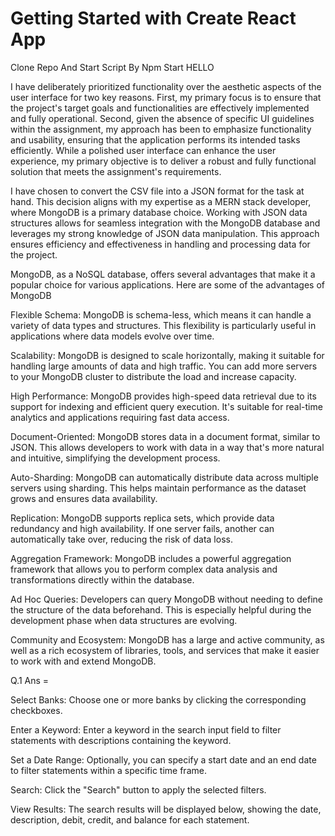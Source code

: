 # Getting Started with Create React App
Clone Repo And Start Script By Npm Start
HELLO

I have deliberately prioritized functionality over the aesthetic aspects of the user interface for two key reasons. First, my primary focus is to ensure that the project's target goals and functionalities are effectively implemented and fully operational. Second, given the absence of specific UI guidelines within the assignment, my approach has been to emphasize functionality and usability, ensuring that the application performs its intended tasks efficiently. While a polished user interface can enhance the user experience, my primary objective is to deliver a robust and fully functional solution that meets the assignment's requirements.


I have chosen to convert the CSV file into a JSON format for the task at hand. This decision aligns with my expertise as a MERN stack developer, where MongoDB is a primary database choice. Working with JSON data structures allows for seamless integration with the MongoDB database and leverages my strong knowledge of JSON data manipulation. This approach ensures efficiency and effectiveness in handling and processing data for the project.

MongoDB, as a NoSQL database, offers several advantages that make it a popular choice for various applications. Here are some of the advantages of MongoDB

Flexible Schema: MongoDB is schema-less, which means it can handle a variety of data types and structures. This flexibility is particularly useful in applications where data models evolve over time.

Scalability: MongoDB is designed to scale horizontally, making it suitable for handling large amounts of data and high traffic. You can add more servers to your MongoDB cluster to distribute the load and increase capacity.

High Performance: MongoDB provides high-speed data retrieval due to its support for indexing and efficient query execution. It's suitable for real-time analytics and applications requiring fast data access.

Document-Oriented: MongoDB stores data in a document format, similar to JSON. This allows developers to work with data in a way that's more natural and intuitive, simplifying the development process.

Auto-Sharding: MongoDB can automatically distribute data across multiple servers using sharding. This helps maintain performance as the dataset grows and ensures data availability.

Replication: MongoDB supports replica sets, which provide data redundancy and high availability. If one server fails, another can automatically take over, reducing the risk of data loss.

Aggregation Framework: MongoDB includes a powerful aggregation framework that allows you to perform complex data analysis and transformations directly within the database.

Ad Hoc Queries: Developers can query MongoDB without needing to define the structure of the data beforehand. This is especially helpful during the development phase when data structures are evolving.

Community and Ecosystem: MongoDB has a large and active community, as well as a rich ecosystem of libraries, tools, and services that make it easier to work with and extend MongoDB.

Q.1 Ans =

Select Banks: Choose one or more banks by clicking the corresponding checkboxes.

Enter a Keyword: Enter a keyword in the search input field to filter statements with descriptions containing the keyword.

Set a Date Range: Optionally, you can specify a start date and an end date to filter statements within a specific time frame.

Search: Click the "Search" button to apply the selected filters.

View Results: The search results will be displayed below, showing the date, description, debit, credit, and balance for each statement.


